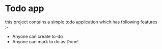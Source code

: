 # Todo app 
this project contains a simple todo application which has following features :-

- Anyone can create to-do
- Anyone can mark to do as Done!

